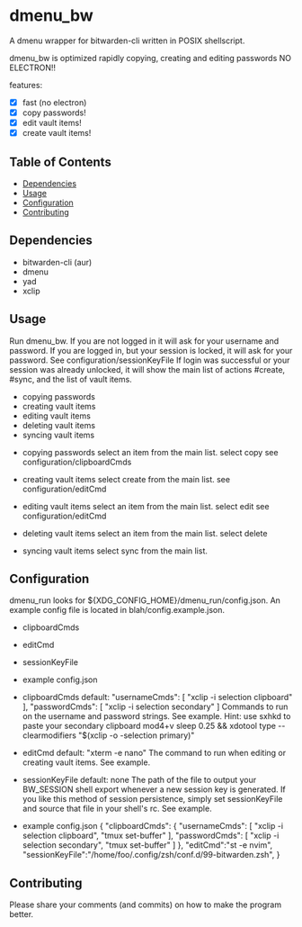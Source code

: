 # dmenu\_bw

A dmenu wrapper for bitwarden-cli written in POSIX shellscript.

dmenu_bw is optimized rapidly copying, creating and editing passwords NO
ELECTRON!!

features:
- [x] fast (no electron)
- [x] copy passwords!
- [x] edit vault items!
- [x] create vault items!

## Table of Contents
* [Dependencies](#Dependencies)
* [Usage](#Usage)
* [Configuration](#Configuration)
* [Contributing](#Contributing)

## Dependencies
- bitwarden-cli (aur)
- dmenu
- yad
- xclip

## Usage

Run dmenu\_bw.
If you are not logged in it will ask for your username and password.
If you are logged in, but your session is locked, it will ask for your password. See configuration/sessionKeyFile
If login was successful or your session was already unlocked, it will show the main list of actions #create, #sync, and the list of vault items.

- copying passwords
- creating vault items
- editing vault items
- deleting vault items
- syncing vault items

* copying passwords
select an item from the main list.
select copy
see configuration/clipboardCmds

* creating vault items
select create from the main list.
see configuration/editCmd

* editing vault items
select an item from the main list.
select edit
see configuration/editCmd

* deleting vault items
select an item from the main list.
select delete

* syncing vault items
select sync from the main list.


## Configuration

dmenu\_run looks for ${XDG_CONFIG_HOME}/dmenu_run/config.json. An example
config file is located in blah/config.example.json.

- clipboardCmds
- editCmd
- sessionKeyFile
- example config.json

- clipboardCmds
    default:
        "usernameCmds": [
            "xclip -i selection clipboard"
        ],
        "passwordCmds": [
            "xclip -i selection secondary"
        ]
Commands to run on the username and password strings. See example.
Hint: use sxhkd to paste your secondary clipboard
    mod4+v
        sleep 0.25 &&
        xdotool type --clearmodifiers "$(xclip -o -selection primary)"

- editCmd
    default: "xterm -e nano"
The command to run when editing or creating vault items. See example.

- sessionKeyFile
    default: none
The path of the file to output your BW_SESSION shell export whenever a new
session key is generated. If you like this method of session persistence,
simply set sessionKeyFile and source that file in your shell's rc. See example.

- example config.json
    {
        "clipboardCmds": {
            "usernameCmds": [
                "xclip -i selection clipboard",
                "tmux set-buffer"
            ],
            "passwordCmds": [
                "xclip -i selection secondary",
                "tmux set-buffer"
            ]
        },
        "editCmd":"st -e nvim",
        "sessionKeyFile":"/home/foo/.config/zsh/conf.d/99-bitwarden.zsh",
    }

## Contributing
Please share your comments (and commits) on how to make the program better.
